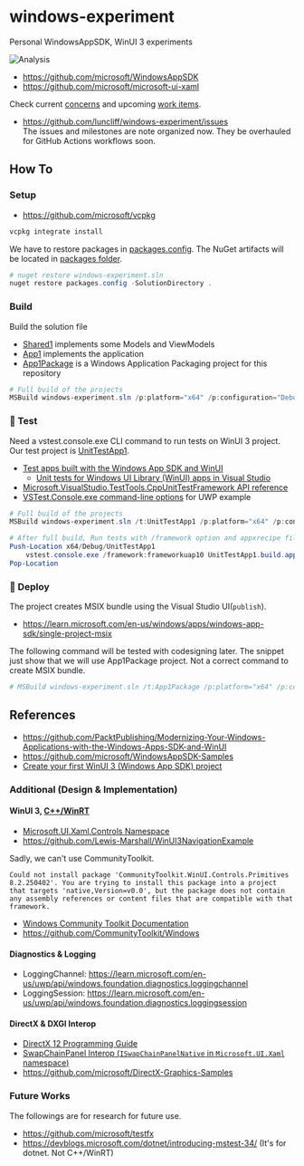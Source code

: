 # windows-experiment
Personal WindowsAppSDK, WinUI 3 experiments

![Analysis](https://github.com/luncliff/windows-experiment/actions/workflows/analysis.yml/badge.svg)

- https://github.com/microsoft/WindowsAppSDK
- https://github.com/microsoft/microsoft-ui-xaml

Check current [concerns](./developer-concerns.md) and upcoming [work items](./TODO.md).

- https://github.com/luncliff/windows-experiment/issues  
  The issues and milestones are note organized now. They be overhauled for GitHub Actions workflows soon.

## How To

### Setup

- https://github.com/microsoft/vcpkg

```ps1
vcpkg integrate install
```

We have to restore packages in [packages.config](./packages.config).
The NuGet artifacts will be located in [packages folder](./packages/).

```ps1
# nuget restore windows-experiment.sln
nuget restore packages.config -SolutionDirectory .
```

### Build

Build the solution file

- [Shared1](./Shared1/Shared1.vcxproj) implements some Models and ViewModels
- [App1](./App1/App1.vcxproj) implements the application
- [App1Package](./App1Package/App1Package.vcxproj) is a Windows Application Packaging project for this repository

```ps1
# Full build of the projects
MSBuild windows-experiment.sln /p:platform="x64" /p:configuration="Debug" /p:VcpkgEnableManifest=true /Verbosity:Detailed
```

### :construction: Test

Need a vstest.console.exe CLI command to run tests on WinUI 3 project.
Our test project is [UnitTestApp1](./UnitTestApp1/UnitTestApp1.vcxproj).

- [Test apps built with the Windows App SDK and WinUI](https://learn.microsoft.com/en-us/windows/apps/winui/winui3/testing/)
  - [Unit tests for Windows UI Library (WinUI) apps in Visual Studio](https://learn.microsoft.com/en-us/windows/apps/winui/winui3/testing/create-winui-unit-test-project)
- [Microsoft.VisualStudio.TestTools.CppUnitTestFramework API reference](https://learn.microsoft.com/en-us/visualstudio/test/microsoft-visualstudio-testtools-cppunittestframework-api-reference?view=vs-2022)
- [VSTest.Console.exe command-line options](https://learn.microsoft.com/en-us/visualstudio/test/vstest-console-options?view=vs-2022#uwp-example) for UWP example

```ps1
# Full build of the projects
MSBuild windows-experiment.sln /t:UnitTestApp1 /p:platform="x64" /p:configuration="Debug" /p:VcpkgEnableManifest=true /Verbosity:Minimal

# After full build, Run tests with /framework option and appxrecipe file
Push-Location x64/Debug/UnitTestApp1
    vstest.console.exe /framework:frameworkuap10 UnitTestApp1.build.appxrecipe
Pop-Location
```

### :construction: Deploy

The project creates MSIX bundle using the Visual Studio UI(`publish`).

- https://learn.microsoft.com/en-us/windows/apps/windows-app-sdk/single-project-msix

The following command will be tested with codesigning later.
The snippet just show that we will use App1Package project. Not a correct command to create MSIX bundle.

```ps1
# MSBuild windows-experiment.sln /t:App1Package /p:platform="x64" /p:configuration="Debug" /Verbosity:Minimal
```

## References

- https://github.com/PacktPublishing/Modernizing-Your-Windows-Applications-with-the-Windows-Apps-SDK-and-WinUI
- https://github.com/microsoft/WindowsAppSDK-Samples
- [Create your first WinUI 3 (Windows App SDK) project](https://learn.microsoft.com/en-us/windows/apps/winui/winui3/create-your-first-winui3-app)

### Additional (Design & Implementation)

#### WinUI 3, [C++/WinRT](https://learn.microsoft.com/en-us/windows/uwp/cpp-and-winrt-apis/)

- [Microsoft.UI.Xaml.Controls Namespace](https://learn.microsoft.com/en-us/windows/windows-app-sdk/api/winrt/microsoft.ui.xaml.controls?view=windows-app-sdk-1.7)
- https://github.com/Lewis-Marshall/WinUI3NavigationExample

Sadly, we can't use CommunityToolkit.

```log
Could not install package 'CommunityToolkit.WinUI.Controls.Primitives 8.2.250402'. You are trying to install this package into a project that targets 'native,Version=v0.0', but the package does not contain any assembly references or content files that are compatible with that framework.
```

- [Windows Community Toolkit Documentation](https://learn.microsoft.com/en-us/dotnet/communitytoolkit/windows/)
- https://github.com/CommunityToolkit/Windows

#### Diagnostics & Logging
- LoggingChannel: https://learn.microsoft.com/en-us/uwp/api/windows.foundation.diagnostics.loggingchannel
- LoggingSession: https://learn.microsoft.com/en-us/uwp/api/windows.foundation.diagnostics.loggingsession

#### DirectX & DXGI Interop

- [DirectX 12 Programming Guide](https://learn.microsoft.com/en-us/windows/win32/direct3d12/directx-12-programming-guide)
- [SwapChainPanel Interop (`ISwapChainPanelNative` in `Microsoft.UI.Xaml` namespace)](https://learn.microsoft.com/en-us/windows/windows-app-sdk/api/win32/microsoft.ui.xaml.media.dxinterop/nn-microsoft-ui-xaml-media-dxinterop-iswapchainpanelnative)
- https://github.com/microsoft/DirectX-Graphics-Samples

### Future Works

The followings are for research for future use.
- https://github.com/microsoft/testfx
- https://devblogs.microsoft.com/dotnet/introducing-mstest-34/ (It's for dotnet. Not C++/WinRT)
